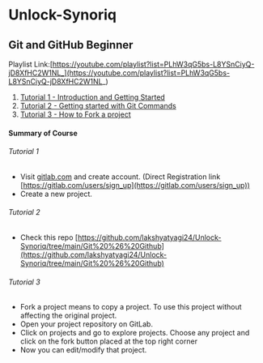 # Unlock-Synoriq

## Git and GitHub Beginner
Playlist Link:[https://youtube.com/playlist?list=PLhW3qG5bs-L8YSnCiyQ-jD8XfHC2W1NL_](https://youtube.com/playlist?list=PLhW3qG5bs-L8YSnCiyQ-jD8XfHC2W1NL_)

1. [Tutorial 1 - Introduction and Getting Started](#Tutorial-1)
2. [Tutorial 2 - Getting started with Git Commands](#Tutorial-2)
3. [Tutorial 3 - How to Fork a project](#Tutorial-3)

#### Summary of Course
###### Tutorial 1
* Visit [gitlab.com](gitlab.com) and create account. (Direct Registration link [https://gitlab.com/users/sign_up](https://gitlab.com/users/sign_up))
* Create a new project.
###### Tutorial 2
* Check this repo [https://github.com/lakshyatyagi24/Unlock-Synoriq/tree/main/Git%20%26%20Github](https://github.com/lakshyatyagi24/Unlock-Synoriq/tree/main/Git%20%26%20Github)
###### Tutorial 3
* Fork a project means to copy a project. To use this project without affecting the original project.
* Open your project repository on GitLab.
* Click on projects and go to explore projects. Choose any project and click on the fork button placed at the top right corner
* Now you can edit/modify that project.
